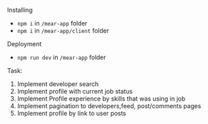 Installing
  - `npm i` in `/mear-app` folder
  - `npm i` in `/mear-app/client` folder
 
Deployment
 - `npm run dev` in `/mear-app` folder
 
Task:
1. Implement developer search
2. Implement profile with current job status
3. Implement Profile experience by skills that was using in job
4. Implement pagination to developers,feed, post/comments pages
5. Implement profile by link to user posts